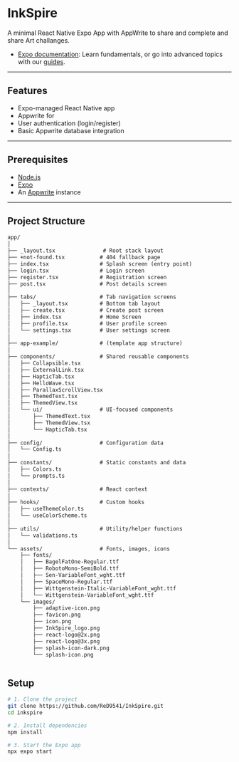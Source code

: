 # InkSpire

A minimal React Native Expo App with AppWrite to share and complete and share Art challanges.

- [Expo documentation](https://docs.expo.dev/): Learn fundamentals, or go into advanced topics with our [guides](https://docs.expo.dev/guides).

---

## Features

- Expo-managed React Native app
- Appwrite for
- User authentication (login/register)
- Basic Appwrite database integration

---

## Prerequisites

- [Node.js](https://nodejs.org/)
- [Expo](https://docs.expo.dev/get-started/installation/)
- An [Appwrite](https://appwrite.io/) instance

---

## Project Structure

```markdown
app/
│
├── _layout.tsx               # Root stack layout 
├── +not-found.tsx           # 404 fallback page
├── index.tsx                # Splash screen (entry point)
├── login.tsx                # Login screen
├── register.tsx             # Registration screen
├── post.tsx                 # Post details screen
│
├── tabs/                    # Tab navigation screens
│   ├── _layout.tsx          # Bottom tab layout
│   ├── create.tsx           # Create post screen
│   ├── index.tsx            # Home Screen
│   ├── profile.tsx          # User profile screen
│   └── settings.tsx         # User settings screen
│
├── app-example/             # (template app structure)
│
├── components/              # Shared reusable components
│   ├── Collapsible.tsx
│   ├── ExternalLink.tsx
│   ├── HapticTab.tsx
│   ├── HelloWave.tsx
│   ├── ParallaxScrollView.tsx
│   ├── ThemedText.tsx
│   ├── ThemedView.tsx
│   └── ui/                  # UI-focused components 
│       ├── ThemedText.tsx
│       ├── ThemedView.tsx
│       └── HapticTab.tsx
│
├── config/                  # Configuration data
│   └── Config.ts
│
├── constants/               # Static constants and data
│   ├── Colors.ts
│   └── prompts.ts
│
├── contexts/                # React context
│
├── hooks/                   # Custom hooks
│   ├── useThemeColor.ts
│   └── useColorScheme.ts
│
├── utils/                   # Utility/helper functions
│   └── validations.ts
│
└── assets/                  # Fonts, images, icons
    ├── fonts/
    │   ├── BagelFatOne-Regular.ttf
    │   ├── RobotoMono-SemiBold.ttf
    │   ├── Sen-VariableFont_wght.ttf
    │   ├── SpaceMono-Regular.ttf
    │   ├── Wittgenstein-Italic-VariableFont_wght.ttf
    │   └── Wittgenstein-VariableFont_wght.ttf
    └── images/
        ├── adaptive-icon.png
        ├── favicon.png
        ├── icon.png
        ├── InkSpire_logo.png
        ├── react-logo@2x.png
        ├── react-logo@3x.png
        ├── splash-icon-dark.png
        └── splash-icon.png



```

## Setup

```bash
# 1. Clone the project
git clone https://github.com/ReD9541/InkSpire.git
cd inkspire

# 2. Install dependencies
npm install

# 3. Start the Expo app
npx expo start
